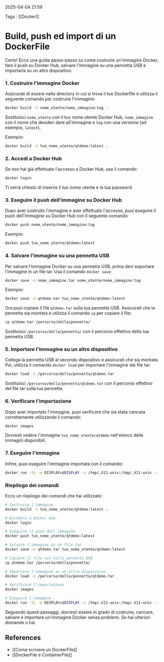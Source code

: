 2025-04-04 21:59

Tags : [[Docker]]

# Build, push ed import di un DockerFile

Certo! Ecco una guida passo-passo su come costruire un'immagine Docker, fare il push su Docker Hub, salvare l'immagine su una pennetta USB e importarla su un altro dispositivo.

### 1. Costruire l'immagine Docker

Assicurati di essere nella directory in cui si trova il tuo Dockerfile e utilizza il seguente comando per costruire l'immagine:

```bash
docker build -t nome_utente/nome_immagine:tag .
```

Sostituisci `nome_utente` con il tuo nome utente Docker Hub, `nome_immagine` con il nome che desideri dare all'immagine e `tag` con una versione (ad esempio, `latest`).

Esempio:

```bash
docker build -t tuo_nome_utente/qtdemo:latest .
```

### 2. Accedi a Docker Hub

Se non hai già effettuato l'accesso a Docker Hub, usa il comando:

```bash
docker login
```

Ti verrà chiesto di inserire il tuo nome utente e la tua password.

### 3. Eseguire il push dell'immagine su Docker Hub

Dopo aver costruito l'immagine e aver effettuato l'accesso, puoi eseguire il push dell'immagine su Docker Hub con il seguente comando:

```bash
docker push nome_utente/nome_immagine:tag
```

Esempio:

```bash
docker push tuo_nome_utente/qtdemo:latest
```

### 4. Salvare l'immagine su una pennetta USB

Per salvare l'immagine Docker su una pennetta USB, prima devi esportare l'immagine in un file tar. Usa il comando `docker save`:

```bash
docker save -o nome_immagine.tar nome_utente/nome_immagine:tag
```

Esempio:

```bash
docker save -o qtdemo.tar tuo_nome_utente/qtdemo:latest
```

Ora puoi copiare il file `qtdemo.tar` sulla tua pennetta USB. Assicurati che la pennetta sia montata e utilizza il comando `cp` per copiare il file:

```bash
cp qtdemo.tar /percorso/della/pennetta/
```

Sostituisci `/percorso/della/pennetta/` con il percorso effettivo della tua pennetta USB.

### 5. Importare l'immagine su un altro dispositivo

Collega la pennetta USB al secondo dispositivo e assicurati che sia montata. Poi, utilizza il comando `docker load` per importare l'immagine dal file tar:

```bash
docker load -i /percorso/della/pennetta/qtdemo.tar
```

Sostituisci `/percorso/della/pennetta/qtdemo.tar` con il percorso effettivo del file tar sulla tua pennetta.

### 6. Verificare l'importazione

Dopo aver importato l'immagine, puoi verificare che sia stata caricata correttamente utilizzando il comando:

```bash
docker images
```

Dovresti vedere l'immagine `tuo_nome_utente/qtdemo` nell'elenco delle immagini disponibili.

### 7. Eseguire l'immagine

Infine, puoi eseguire l'immagine importata con il comando:

```bash
docker run -ti -e DISPLAY=$DISPLAY -v /tmp/.X11-unix:/tmp/.X11-unix --ipc=host --net=host tuo_nome_utente/qtdemo:latest
```

### Riepilogo dei comandi

Ecco un riepilogo dei comandi che hai utilizzato:

```bash
# Costruire l'immagine
docker build -t tuo_nome_utente/qtdemo:latest .

# Accedere a Docker Hub
docker login

# Eseguire il push dell'immagine
docker push tuo_nome_utente/qtdemo:latest

# Salvare l'immagine su un file tar
docker save -o qtdemo.tar tuo_nome_utente/qtdemo:latest

# Copiare il file tar sulla pennetta USB
cp qtdemo.tar /percorso/della/pennetta/

# Importare l'immagine su un altro dispositivo
docker load -i /percorso/della/pennetta/qtdemo.tar

# Verificare l'importazione
docker images

# Eseguire l'immagine
docker run -ti -e DISPLAY=$DISPLAY -v /tmp/.X11-unix:/tmp/.X11-unix --ipc=host --net=host tuo_nome_utente/qtdemo:latest
```

Seguendo questi passaggi, dovresti essere in grado di costruire, caricare, salvare e importare un'immagine Docker senza problemi. Se hai ulteriori domande o hai
## References

- [[Come scrivere un DockerFile]]
- [[DockerFile e ContainerFile]]
